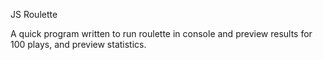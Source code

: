 JS Roulette 

A quick program written to run roulette in console and preview results for 100 plays, and preview statistics. 
